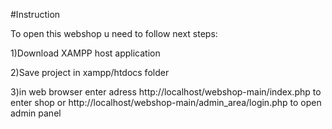 #Instruction

To open this webshop u need to follow next steps:

1)Download XAMPP host application

2)Save project in xampp/htdocs folder

3)in web browser enter adress http://localhost/webshop-main/index.php to enter shop 
or http://localhost/webshop-main/admin_area/login.php to open admin panel 
